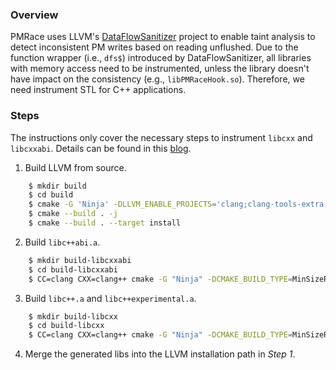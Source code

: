 ### Overview

PMRace uses LLVM's [DataFlowSanitizer](https://clang.llvm.org/docs/DataFlowSanitizer.html) project to enable taint analysis to detect inconsistent PM writes based on reading unflushed. Due to the function wrapper (i.e., `dfs$`) introduced by DataFlowSanitizer, all libraries with memory access need to be instrumented, unless the library doesn't have impact on the consistency (e.g., `libPMRaceHook.so`). Therefore, we need instrument STL for C++ applications.

### Steps

The instructions only cover the necessary steps to instrument `libcxx` and `libcxxabi`. Details can be found in this [blog](https://mcopik.github.io/c++/2020/02/24/dataflow/).

1. Build LLVM from source.

```sh
    $ mkdir build
    $ cd build
    $ cmake -G 'Ninja' -DLLVM_ENABLE_PROJECTS='clang;clang-tools-extra;compiler-rt;libunwind;lld;lldb;polly;debuginfo-tests' -DCMAKE_INSTALL_PREFIX=/path/to/install/llvm -DCMAKE_BUILD_TYPE=Release ../llvm
    $ cmake --build . -j
    $ cmake --build . --target install
```

2. Build `libc++abi.a`.

```sh
    $ mkdir build-libcxxabi
    $ cd build-libcxxabi
    $ CC=clang CXX=clang++ cmake -G "Ninja" -DCMAKE_BUILD_TYPE=MinSizeRel -DCMAKE_INSTALL_PREFIX=/tmp/llvm-11-libcxxabi -DCMAKE_C_COMPILER=clang -DCMAKE_CXX_COMPILER=clang++ -DCMAKE_C_FLAGS=-fsanitize=dataflow -DCMAKE_CXX_FLAGS=-fsanitize=dataflow -DLLVM_PATH=/tmp/llvm-11 -DLIBCXXABI_ENABLE_SHARED=NO -DLIBCXXABI_LIBCXX_PATH=../libcxx ../libcxxabi
```

3. Build `libc++.a` and `libc++experimental.a`.

```sh
    $ mkdir build-libcxx
    $ cd build-libcxx
    $ CC=clang CXX=clang++ cmake -G "Ninja" -DCMAKE_BUILD_TYPE=MinSizeRel -DCMAKE_INSTALL_PREFIX=/tmp/llvm-11-libcxx -DCMAKE_C_COMPILER=clang -DCMAKE_CXX_COMPILER=clang++ -DCMAKE_C_FLAGS=-fsanitize=dataflow -DCMAKE_CXX_FLAGS=-fsanitize=dataflow -DLIBCXX_ENABLE_SHARED=OFF -DLIBCXX_CXX_ABI=libcxxabi -DLIBCXX_ENABLE_STATIC_ABI_LIBRARY=ON -DLIBCXX_CXX_ABI_INCLUDE_PATHS=../libcxxabi/include/ -DLIBCXX_CXX_ABI_LIBRARY_PATH=../build-libcxxabi/lib/ ../libcxx
```

4. Merge the generated libs into the LLVM installation path in *Step 1*.